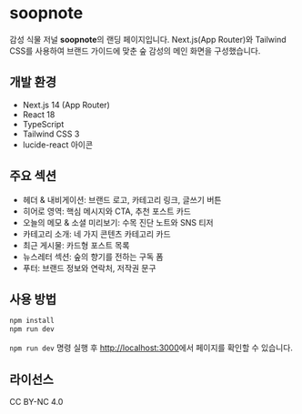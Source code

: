 # soopnote

감성 식물 저널 **soopnote**의 랜딩 페이지입니다. Next.js(App Router)와 Tailwind CSS를 사용하여 브랜드 가이드에 맞춘 숲 감성의 메인 화면을 구성했습니다.

## 개발 환경

- Next.js 14 (App Router)
- React 18
- TypeScript
- Tailwind CSS 3
- lucide-react 아이콘

## 주요 섹션

- 헤더 & 내비게이션: 브랜드 로고, 카테고리 링크, 글쓰기 버튼
- 히어로 영역: 핵심 메시지와 CTA, 추천 포스트 카드
- 오늘의 메모 & 소셜 미리보기: 수목 진단 노트와 SNS 티저
- 카테고리 소개: 네 가지 콘텐츠 카테고리 카드
- 최근 게시물: 카드형 포스트 목록
- 뉴스레터 섹션: 숲의 향기를 전하는 구독 폼
- 푸터: 브랜드 정보와 연락처, 저작권 문구

## 사용 방법

```bash
npm install
npm run dev
```

`npm run dev` 명령 실행 후 [http://localhost:3000](http://localhost:3000)에서 페이지를 확인할 수 있습니다.

## 라이선스

CC BY-NC 4.0
